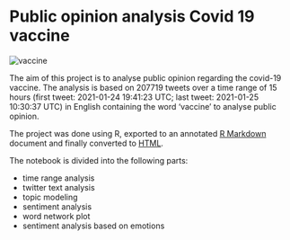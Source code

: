 # Public opinion analysis Covid 19 vaccine

![vaccine](https://cdn-europe1.lanmedia.fr/var/europe1/storage/images/europe1/sante/coronavirus-quel-calendrier-pour-la-vaccination-en-france-4007115/56331453-1-fre-FR/Coronavirus-quel-calendrier-pour-la-vaccination-en-France.jpg)

The aim of this project is to analyse public opinion regarding the covid-19 vaccine.
The analysis is based on 207719 tweets over a time range of 15 hours (first tweet: 2021-01-24 19:41:23 UTC; last tweet: 2021-01-25 10:30:37 UTC) in English containing the word ‘vaccine’ to analyse public opinion.

The project was done using R, exported to an annotated [R Markdown](tweets_vaccine.rmd) document and finally converted to [HTML](tweets_vaccine.html).

The notebook is divided into the following parts:
- time range analysis
- twitter text analysis
- topic modeling
- sentiment analysis
- word network plot
- sentiment analysis based on emotions
